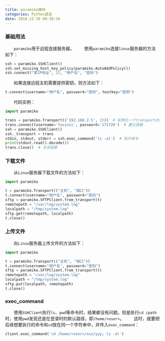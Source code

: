 ```yaml
---
title: paramiko模块
categories: Python语法
date: 2018-12-28 09:38:34
---
```

### 基础用法

&emsp;&emsp;`paramiko`用于远程连接服务器。<!--more-->
&emsp;&emsp;使用`paramiko`连接`linux`服务器的方法如下：

``` python
ssh = paramiko.SSHClient()
ssh.set_missing_host_key_policy(paramiko.AutoAddPolicy())
ssh.connect("某IP地址", 22, "用户名", "密码")
```

&emsp;&emsp;如果连接远程主机需要提供密钥，则方法如下：

``` python
t.connect(username="用户名", password="密码", hostkey="密钥")
```

&emsp;&emsp;代码实例：

``` python
import paramiko

trans = paramiko.Transport(('192.168.2.5', 22))  # 实例化一个transport对象
trans.connect(username='fuxinzi', password='171720')  # 建立连接
ssh = paramiko.SSHClient()
ssh._transport = trans
stdin, stdout, stderr = ssh.exec_command('ls -al')  # 执行命令
print(stdout.read().decode())
trans.close()  # 关闭连接
```

### 下载文件

&emsp;&emsp;从`Linux`服务器下载文件的方法如下：

``` python
import paramiko

t = paramiko.Transport(("主机", "端口"))
t.connect(username="用户名", password="密码")
sftp = paramiko.SFTPClient.from_transport(t)
remotepath = "/var/log/system.log"
localpath = "/tmp/system.log"
sftp.get(remotepath, localpath)
t.close()
```

### 上传文件

&emsp;&emsp;向`Linux`服务器上传文件的方法如下：

``` python
import paramiko

t = paramiko.Transport(("主机", "端口"))
t.connect(username="用户名", password="密码")
sftp = paramiko.SFTPClient.from_transport(t)
remotepath = "/var/log/system.log"
localpath = "/tmp/system.log"
sftp.put(localpath, remotepath)
t.close()
```

### exec_command

&emsp;&emsp;使用`SSHClient`执行`ls`、`pwd`等命令时，结果都没有问题。但是执行`cd /path`时，使用`pwd`发现还是在登录时的默认路径，即`/home/<user>`。
&emsp;&emsp;这时，就要把后续想要执行的命令和`cd`放在同一个字符串中，并传入`exec_command`：

``` python
client.exec_command('cd /home/<user>/xxx/yyy; ls -al')
```